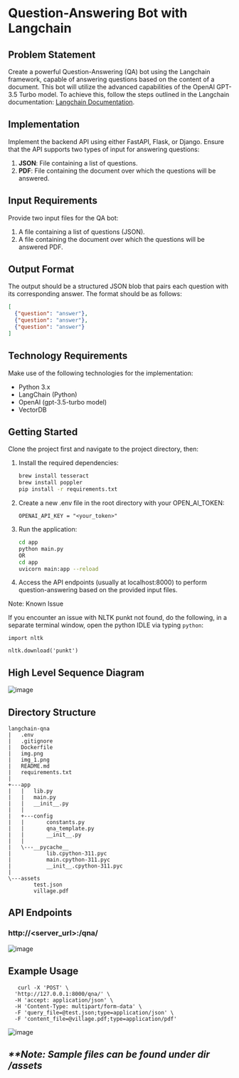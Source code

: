 # Question-Answering Bot with Langchain

## Problem Statement

Create a powerful Question-Answering (QA) bot using the Langchain framework, capable of answering questions based on the content of a document. This bot will utilize the advanced capabilities of the OpenAI GPT-3.5 Turbo model. To achieve this, follow the steps outlined in the Langchain documentation: [Langchain Documentation](https://python.langchain.com/docs/use_cases/question_answering/).

## Implementation

Implement the backend API using either FastAPI, Flask, or Django. Ensure that the API supports two types of input for answering questions:

1. **JSON**: File containing a list of questions.
2. **PDF**: File containing the document over which the questions will be answered.

## Input Requirements

Provide two input files for the QA bot:

1. A file containing a list of questions (JSON).
2. A file containing the document over which the questions will be answered PDF.

## Output Format

The output should be a structured JSON blob that pairs each question with its corresponding answer. The format should be as follows:

```json
[
  {"question": "answer"},
  {"question": "answer"},
  {"question": "answer"}
]
```

## Technology Requirements

Make use of the following technologies for the implementation:

- Python 3.x
- LangChain (Python)
- OpenAI (gpt-3.5-turbo model)
- VectorDB

## Getting Started

Clone the project first and navigate to the project directory, then:

1. Install the required dependencies:
   ```bash
   brew install tesseract
   brew install poppler
   pip install -r requirements.txt
   ```
2. Create a new .env  file in the root directory with your OPEN_AI_TOKEN:
   ```
   OPENAI_API_KEY = "<your_token>"
   ```

3. Run the application:
   ```bash
   cd app
   python main.py
   OR
   cd app
   uvicorn main:app --reload
   ```

4. Access the API endpoints (usually at localhost:8000) to perform question-answering based on the provided input files.

Note: Known Issue

If you encounter an issue with NLTK punkt not found, do the following, in a separate terminal window, open the python IDLE via typing `python`:

```
import nltk

nltk.download('punkt')

```

## High Level Sequence Diagram


![image](https://github.com/gauravgs/langchain-qna-bot/assets/40033910/e818b370-7cfb-4707-b898-1a2fc40b3509)

## Directory Structure

```
langchain-qna
|   .env
|   .gitignore
|   Dockerfile
|   img.png
|   img_1.png
|   README.md
|   requirements.txt
|
+---app
|   |   lib.py
|   |   main.py
|   |   __init__.py
|   |
|   +---config
|   |       constants.py
|   |       qna_template.py
|   |       __init__.py
|   |
|   \---__pycache__
|           lib.cpython-311.pyc
|           main.cpython-311.pyc
|           __init__.cpython-311.pyc
|
\---assets
        test.json
        village.pdf
```



## API Endpoints
### http://<server_url>:<port>/qna/

![image](https://github.com/gauravgs/langchain-qna-bot/assets/40033910/3f677a64-2545-46a0-911d-82dae7a6ae0f)


## Example Usage
```
   curl -X 'POST' \
  'http://127.0.0.1:8000/qna/' \
  -H 'accept: application/json' \
  -H 'Content-Type: multipart/form-data' \
  -F 'query_file=@test.json;type=application/json' \
  -F 'content_file=@village.pdf;type=application/pdf'
```
![image](https://github.com/gauravgs/langchain-qna-bot/assets/40033910/02258156-52d7-41c9-8cc3-ece603f26521)





## _**Note: Sample files can be found under dir /assets_
